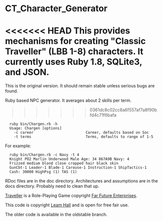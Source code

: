 CT_Character_Generator
======================

<<<<<<< HEAD
This provides mechanisms for creating "Classic Traveller" (LBB 1-8)
characters. It currently uses Ruby 1.8, SQLite3, and JSON. 
=======
This is the original version. It should remain stable unless
serious bugs are found. 

Ruby based NPC generator. It averages about 2 skills per term.
>>>>>>> 0361dc8c02cc8a6f557af7a8f90bfd4c71f6bafa

```
  ruby bin/Chargen.rb -h
  Usage: Chargen [options]
    -c career                        Career, defaults based on Soc
    -t terms                         Terms, defaults to range of 1-5
```
For example:
```
  ruby bin/Chargen.rb -c Navy -t 4
  Knight PO2 Marlin Underwood Male Age: 34 867A9B Navy: 4 
  Frizzed medium blond close cropped hair black skin 
  GunCbt-1 Leader-1 Blade-1 Carouse-1 Instruction-1 ShipTactics-1 
  Cash: 30000 HighPsg (1) TAS (1) 
```
RDoc files are in the doc directory. Architectures and assumptions are
in the docs directory. Probably need to clean that up. 

[Traveller](https://en.wikipedia.org/wiki/Traveller_(role-playing_game)) 
is a Role-Playing Game copyright [Far Future Enterprises](http://farfuture.net). 

This code is copyright [Leam Hall](https://github.com/LeamHall) and 
is open for free fair use.

The older code is available in the oldstable branch.
